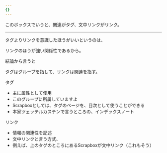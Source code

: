 ```yaml
---
{}
---
```

  

このボックスでいうと、関連がタグ、文中リンクがリンク。

  

  

---

  

タグよりリンクを意識したほうがいいというのは、

リンクのほうが強い関係性であるから。

結論から言うと

タグはグループを指して、リンクは関連を指す。

タグ

- 主に属性として使用  
- このグループに所属していますよ  
- Scrapboxとしては、タグのページを、目次として使うことができる  
- 本家ツェッテルカステンで言うところの、インデックスノート  

リンク

- 情報の関連性を記述  
- 文中リンクと言う方式、  
- 例えば、上のタグのところにあるScrapboxが文中リンク（これもそう）